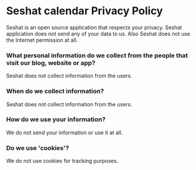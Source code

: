 
# Seshat calendar Privacy Policy
Seshat is an open source application that respects your privacy. Seshat application does not send any of your data to us. Also Seshat does not use the Internet permission at all.

### What personal information do we collect from the people that visit our blog, website or app?

Seshat does not collect information from the users.

### When do we collect information?

Seshat does not collect information from the users.

### How do we use your information?

We do not send your information or use it at all.

### Do we use 'cookies'?

We do not use cookies for tracking purposes.
